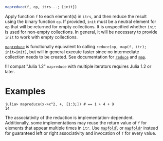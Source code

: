```julia
mapreduce(f, op, itrs...; [init])
```

Apply function `f` to each element(s) in `itrs`, and then reduce the result using the binary function `op`. If provided, `init` must be a neutral element for `op` that will be returned for empty collections. It is unspecified whether `init` is used for non-empty collections. In general, it will be necessary to provide `init` to work with empty collections.

[`mapreduce`](@ref) is functionally equivalent to calling `reduce(op, map(f, itr); init=init)`, but will in general execute faster since no intermediate collection needs to be created. See documentation for [`reduce`](@ref) and [`map`](@ref).

!!! compat "Julia 1.2"
    `mapreduce` with multiple iterators requires Julia 1.2 or later.


# Examples

```jldoctest
julia> mapreduce(x->x^2, +, [1:3;]) # == 1 + 4 + 9
14
```

The associativity of the reduction is implementation-dependent. Additionally, some implementations may reuse the return value of `f` for elements that appear multiple times in `itr`. Use [`mapfoldl`](@ref) or [`mapfoldr`](@ref) instead for guaranteed left or right associativity and invocation of `f` for every value.
